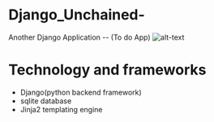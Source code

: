 # Django_Unchained-
Another Django Application -- (To do App)
![alt-text](https://banner2.cleanpng.com/20180711/rtc/kisspng-django-web-development-web-framework-python-softwa-django-5b45d913f29027.4888902515313042119936.jpg)
# Technology and frameworks
- Django(python backend framework)
- sqlite database
- Jinja2 templating engine
